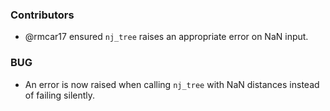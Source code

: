 <!--
A new scriv changelog fragment.

Uncomment the section that is right (remove the HTML comment wrapper).
-->


### Contributors

- @rmcar17 ensured `nj_tree` raises an appropriate error on NaN input.


<!--
### ENH

- A bullet item for the ENH category.

-->

### BUG

- An error is now raised when calling `nj_tree` with NaN distances instead of failing silently.


<!--
### DOC

- A bullet item for the DOC category.

-->
<!--
### Deprecations

- A bullet item for the Deprecations category.

-->
<!--
### Discontinued

- A bullet item for the Discontinued category.

-->
